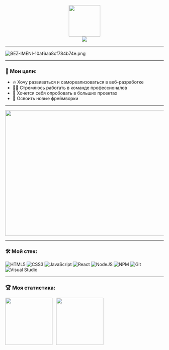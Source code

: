 <div id="header" align="center">

<img src="https://media.giphy.com/media/M9gbBd9nbDrOTu1Mqx/giphy.gif" width="100"/>

</div>


<div align="center"><img src="https://readme-typing-svg.herokuapp.com?size=25&color=091E28&center=true&width=500&height=60&lines=%D0%9F%D1%80%D0%B8%D0%B2%D0%B5%D1%82+%D0%BC%D0%B5%D0%BD%D1%8F+%D0%B7%D0%BE%D0%B2%D1%83%D1%82+%D0%A0%D0%BE%D0%BC%D0%B0%D0%BD!;%D0%AF+%D0%BD%D0%B0%D1%87%D0%B8%D0%BD%D0%B0%D1%8E%D1%89%D0%B8%D0%B9+%D0%B2%D0%B5%D0%B1-%D1%80%D0%B0%D0%B7%D1%80%D0%B0%D0%B1%D0%BE%D1%82%D1%87%D0%B8%D0%BA."/></div>

 ---

![BEZ-IMENI-10af6aa8cf784b74e.png](https://ia.wampi.ru/2022/04/13/BEZ-IMENI-10af6aa8cf784b74e.png)

 ---
 
   
   ### 🎯 Мои цели:
- 🔥 Хочу развиваться и самореализоваться в веб-разработке
- 👨‍💻 Стремлюсь работать в команде профессионалов
- 🥊 Хочется себя опробовать в больших проектах
- 🚀 Освоить новые фреймворки

---

<div align="center">

<img src="https://media.giphy.com/media/dWesBcTLavkZuG35MI/giphy.gif" width="894" height="400" />

</div>


---

   ### 🛠 Мой стек:
   
   ![HTML5](https://img.shields.io/badge/html5-%23E34F26.svg?style=for-the-badge&logo=html5&logoColor=white)
   ![CSS3](https://img.shields.io/badge/css3-%231572B6.svg?style=for-the-badge&logo=css3&logoColor=white)
   ![JavaScript](https://img.shields.io/badge/javascript-%23323330.svg?style=for-the-badge&logo=javascript&logoColor=%23F7DF1E)
   ![React](https://img.shields.io/badge/react-%2320232a.svg?style=for-the-badge&logo=react&logoColor=%2361DAFB)
   ![NodeJS](https://img.shields.io/badge/node.js-6DA55F?style=for-the-badge&logo=node.js&logoColor=white)
   ![NPM](https://img.shields.io/badge/NPM-%23000000.svg?style=for-the-badge&logo=npm&logoColor=white)
   ![Git](https://img.shields.io/badge/git-%23F05033.svg?style=for-the-badge&logo=git&logoColor=white)
   ![Visual Studio](https://img.shields.io/badge/Visual%20Studio-5C2D91.svg?style=for-the-badge&logo=visual-studio&logoColor=white)
 
<!--  <div>
            <img src="https://cdn.jsdelivr.net/gh/devicons/devicon/icons/html5/html5-original-wordmark.svg" width="40" height="40"/>&nbsp;
            <img src="https://cdn.jsdelivr.net/gh/devicons/devicon/icons/css3/css3-original-wordmark.svg" width="40" heigth="40"/>&nbsp;
            <img src="https://cdn.jsdelivr.net/gh/devicons/devicon/icons/javascript/javascript-original.svg" width="40" height="40"/>&nbsp;
            <img src="https://cdn.jsdelivr.net/gh/devicons/devicon/icons/react/react-original-wordmark.svg" weight="40" height="40" />&nbsp;
            <img src="https://cdn.jsdelivr.net/gh/devicons/devicon/icons/git/git-original-wordmark.svg" weight="40" height="40" />&nbsp;
            <img src="https://cdn.jsdelivr.net/gh/devicons/devicon/icons/nodejs/nodejs-original.svg" width="40" height="40" />&nbsp;
            <img src="https://cdn.jsdelivr.net/gh/devicons/devicon/icons/vscode/vscode-original.svg" width="40" height="40"/>&nbsp;
</div> -->
 
 ---

   ### 🏆 Моя статистика:

<div><img aling="left" style="height: 150px" src="https://github-readme-stats.vercel.app/api?username=00sleng00&hide=contribs&show_icons=true" />&nbsp;&nbsp;
  <img aling="right" style="height: 150px" src="https://github-readme-stats.vercel.app/api/top-langs/?username=00sleng00&card_width=357&theme=buefy&layout=compact" />
</div>

